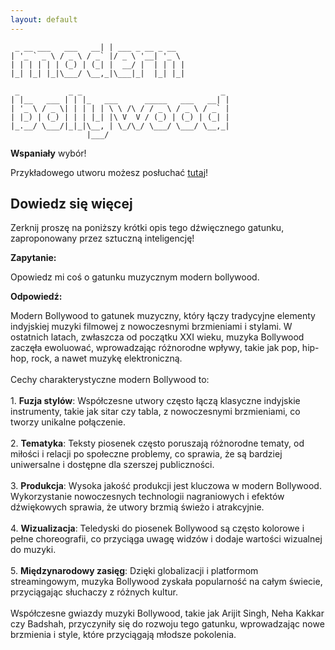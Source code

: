 ```yaml
---
layout: default
---
```


```                     _                 
 _ __ ___   ___   __| | ___ _ __ _ __  
| '_ ` _ \ / _ \ / _` |/ _ \ '__| '_ \ 
| | | | | | (_) | (_| |  __/ |  | | | |
|_| |_| |_|\___/ \__,_|\___|_|  |_| |_|
                                       
 _           _ _                               _ 
| |__   ___ | | |_   ___      _____   ___   __| |
| '_ \ / _ \| | | | | \ \ /\ / / _ \ / _ \ / _` |
| |_) | (_) | | | |_| |\ V  V / (_) | (_) | (_| |
|_.__/ \___/|_|_|\__, | \_/\_/ \___/ \___/ \__,_|
                 |___/                           
```
**Wspaniały** wybór!

Przykładowego utworu możesz posłuchać [tutaj](https://p.scdn.co/mp3-preview/330e51578b83cabf38fdffb11d7308bc86bad29a)!
## Dowiedz się więcej
Zerknij proszę na poniższy krótki opis tego dźwięcznego gatunku, zaproponowany przez sztuczną inteligencję!



**Zapytanie:**

Opowiedz mi coś o gatunku muzycznym modern bollywood.

**Odpowiedź:**

Modern Bollywood to gatunek muzyczny, który łączy tradycyjne elementy indyjskiej muzyki filmowej z nowoczesnymi brzmieniami i stylami. W ostatnich latach, zwłaszcza od początku XXI wieku, muzyka Bollywood zaczęła ewoluować, wprowadzając różnorodne wpływy, takie jak pop, hip-hop, rock, a nawet muzykę elektroniczną.<br><br>Cechy charakterystyczne modern Bollywood to:<br><br>1. **Fuzja stylów**: Współczesne utwory często łączą klasyczne indyjskie instrumenty, takie jak sitar czy tabla, z nowoczesnymi brzmieniami, co tworzy unikalne połączenie.<br><br>2. **Tematyka**: Teksty piosenek często poruszają różnorodne tematy, od miłości i relacji po społeczne problemy, co sprawia, że są bardziej uniwersalne i dostępne dla szerszej publiczności.<br><br>3. **Produkcja**: Wysoka jakość produkcji jest kluczowa w modern Bollywood. Wykorzystanie nowoczesnych technologii nagraniowych i efektów dźwiękowych sprawia, że utwory brzmią świeżo i atrakcyjnie.<br><br>4. **Wizualizacja**: Teledyski do piosenek Bollywood są często kolorowe i pełne choreografii, co przyciąga uwagę widzów i dodaje wartości wizualnej do muzyki.<br><br>5. **Międzynarodowy zasięg**: Dzięki globalizacji i platformom streamingowym, muzyka Bollywood zyskała popularność na całym świecie, przyciągając słuchaczy z różnych kultur.<br><br>Współczesne gwiazdy muzyki Bollywood, takie jak Arijit Singh, Neha Kakkar czy Badshah, przyczyniły się do rozwoju tego gatunku, wprowadzając nowe brzmienia i style, które przyciągają młodsze pokolenia.